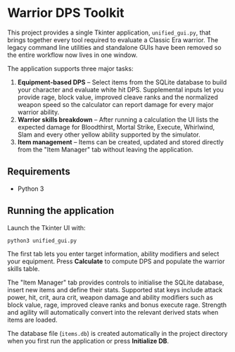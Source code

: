 # Warrior DPS Toolkit

This project provides a single Tkinter application, `unified_gui.py`, that brings
together every tool required to evaluate a Classic Era warrior. The legacy
command line utilities and standalone GUIs have been removed so the entire
workflow now lives in one window.

The application supports three major tasks:

1. **Equipment-based DPS** – Select items from the SQLite database to build your
   character and evaluate white hit DPS. Supplemental inputs let you provide
   rage, block value, improved cleave ranks and the normalized weapon speed so
   the calculator can report damage for every major warrior ability.
2. **Warrior skills breakdown** – After running a calculation the UI lists the
   expected damage for Bloodthirst, Mortal Strike, Execute, Whirlwind, Slam and
   every other yellow ability supported by the simulator.
3. **Item management** – Items can be created, updated and stored directly from
   the "Item Manager" tab without leaving the application.

## Requirements

- Python 3

## Running the application

Launch the Tkinter UI with:

```bash
python3 unified_gui.py
```

The first tab lets you enter target information, ability modifiers and select
your equipment. Press **Calculate** to compute DPS and populate the warrior
skills table.

The "Item Manager" tab provides controls to initialise the SQLite database,
insert new items and define their stats. Supported stat keys include attack
power, hit, crit, aura crit, weapon damage and ability modifiers such as block
value, rage, improved cleave ranks and bonus execute rage. Strength and agility
will automatically convert into the relevant derived stats when items are
loaded.

The database file (`items.db`) is created automatically in the project
directory when you first run the application or press **Initialize DB**.
